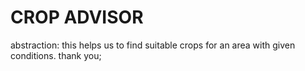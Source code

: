 #  CROP ADVISOR 
abstraction:
this helps us to find suitable crops for an area with given conditions.
thank you;